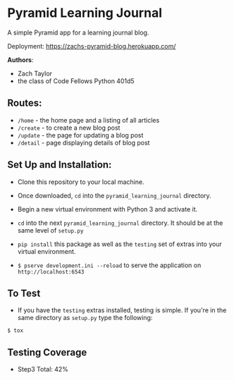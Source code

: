 # Pyramid Learning Journal

A simple Pyramid app for a learning journal blog.

Deployment: https://zachs-pyramid-blog.herokuapp.com/

**Authors**:

- Zach Taylor
- the class of Code Fellows Python 401d5

## Routes:

- `/home` - the home page and a listing of all articles
- `/create` - to create a new blog post
- `/update` - the page for updating a blog post
- `/detail` - page displaying details of blog post

## Set Up and Installation:

- Clone this repository to your local machine.

- Once downloaded, `cd` into the `pyramid_learning_journal` directory.

- Begin a new virtual environment with Python 3 and activate it.

- `cd` into the next `pyramid_learning_journal` directory. It should be at the same level of `setup.py`

- `pip install` this package as well as the `testing` set of extras into your virtual environment.

- `$ pserve development.ini --reload` to serve the application on `http://localhost:6543`

## To Test

- If you have the `testing` extras installed, testing is simple. If you're in the same directory as `setup.py` type the following:

```
$ tox
```

## Testing Coverage 

- Step3 Total: 42%
